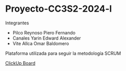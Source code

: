 # Proyecto-CC3S2-2024-l
Integrantes
- Pilco Reynoso Piero Fernando
- Canales Yarin Edward Alexander
- Vite Allca Omar Baldomero

Plataforma utilizada para seguir la metodología SCRUM

[ClickUp Board](https://sharing.clickup.com/9013192166/b/h/4-90130817302-2/908e9fe44a83472)
